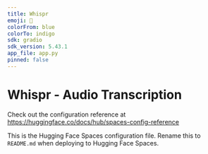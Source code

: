 ```yaml
---
title: Whispr
emoji: 🐨
colorFrom: blue
colorTo: indigo
sdk: gradio
sdk_version: 5.43.1
app_file: app.py
pinned: false
---
```


# Whispr - Audio Transcription

Check out the configuration reference at https://huggingface.co/docs/hub/spaces-config-reference

This is the Hugging Face Spaces configuration file. Rename this to `README.md` when deploying to Hugging Face Spaces.